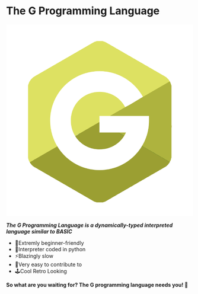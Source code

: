 # The G Programming Language

![The G Programming Language Logo](G.png "The G Programming Language Logo")

_**The G Programming Language is a dynamically-typed interpreted language similar to BASIC**_

- 📖Extremly beginner-friendly
- 🐍Interpreter coded in python
- ⚡Blazingly slow
- 📝Very easy to contribute to
- 🕹️Cool Retro Looking

**So what are you waiting for? The G programming language needs you! 🫵**
